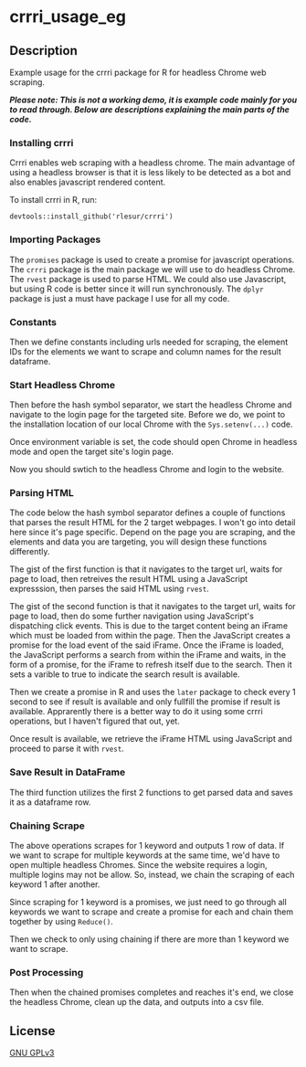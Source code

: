 # crrri_usage_eg
## Description
Example usage for the crrri package for R for headless Chrome web scraping.

***Please note: This is not a working demo, it is example code mainly for you to read through.
Below are descriptions explaining the main parts of the code.***

### Installing crrri
Crrri enables web scraping with a headless chrome. The main advantage of using a headless browser is that it is less likely to be detected as a bot and also enables javascript rendered content.

To install crrri in R, run:
```
devtools::install_github('rlesur/crrri')
```

### Importing Packages
The `promises` package is used to create a promise for javascript operations.
The `crrri` package is the main package we will use to do headless Chrome.
The `rvest` package is used to parse HTML. We could also use Javascript, but using R code is better since it will run synchronously.
The `dplyr` package is just a must have package I use for all my code.

### Constants
Then we define constants including urls needed for scraping, the element IDs for the elements we want to scrape and column names for the result dataframe.

### Start Headless Chrome
Then before the hash symbol separator, we start the headless Chrome and navigate to the login page for the targeted site.
Before we do, we point to the installation location of our local Chrome with the `Sys.setenv(...)` code.

Once environment variable is set, the code should open Chrome in headless mode and open the target site's login page.

Now you should swtich to the headless Chrome and login to the website.

### Parsing HTML
The code below the hash symbol separator defines a couple of functions that parses the result HTML for the 2 target webpages.
I won't go into detail here since it's page specific. Depend on the page you are scraping, and the elements and data you are targeting, you will design these functions differently.

The gist of the first function is that it navigates to the target url, waits for page to load, then retreives the result HTML using a JavaScript expresssion, then parses the said HTML using `rvest`.

The gist of the second function is that it navigates to the target url, waits for page to load, then do some further navigation using JavaScript's dispatching click events. This is due to the target content being an iFrame which must be loaded from within the page. Then the JavaScript creates a promise for the load event of the said iFrame. Once the iFrame is loaded, the JavaScript performs a search from within the iFrame and waits, in the form of a promise, for the iFrame to refresh itself due to the search. Then it sets a varible to true to indicate the search result is available.

Then we create a promise in R and uses the `later` package to check every 1 second to see if result is available and only fullfill the promise if result is available. Apprarently there is a better way to do it using some crrri operations, but I haven't figured that out, yet.

Once result is available, we retrieve the iFrame HTML using JavaScript and proceed to parse it with `rvest`.

### Save Result in DataFrame
The third function utilizes the first 2 functions to get parsed data and saves it as a dataframe row.

### Chaining Scrape
The above operations scrapes for 1 keyword and outputs 1 row of data. If we want to scrape for multiple keywords at the same time, we'd have to open multiple headless Chromes. Since the website requires a login, multiple logins may not be allow. So, instead, we chain the scraping of each keyword 1 after another.

Since scraping for 1 keyword is a promises, we just need to go through all keywords we want to scrape and create a promise for each and chain them together by using `Reduce()`.

Then we check to only using chaining if there are more than 1 keyword we want to scrape.

### Post Processing
Then when the chained promises completes and reaches it's end, we close the headless Chrome, clean up the data, and outputs into a csv file.

## License

[GNU GPLv3](https://choosealicense.com/licenses/gpl-3.0/)
